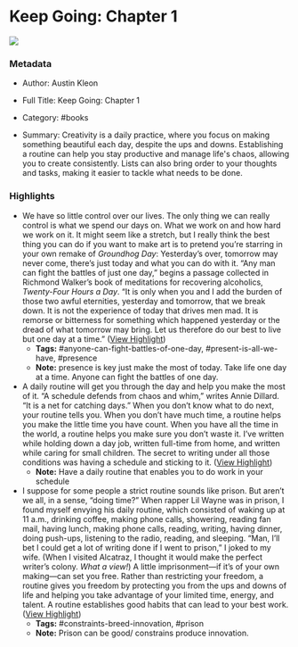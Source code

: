 # Keep Going: Chapter 1

![](https://readwise-assets.s3.amazonaws.com/media/uploaded_book_covers/profile_941292/Z2z17KajbAq8utojB1AD6RtpVo7Jrr9j4Qi2Ju7wf2w-cover-cover.jpeg)

### Metadata

- Author: Austin Kleon
- Full Title: Keep Going: Chapter 1
- Category: #books

- Summary: Creativity is a daily practice, where you focus on making something beautiful each day, despite the ups and downs. Establishing a routine can help you stay productive and manage life's chaos, allowing you to create consistently. Lists can also bring order to your thoughts and tasks, making it easier to tackle what needs to be done.

### Highlights

- We have so little control over our lives. The only thing we can really control is what we spend our days on. What we work on and how hard we work on it. It might seem like a stretch, but I really think the best thing you can do if you want to make art is to pretend you’re starring in your own remake of *Groundhog Day*: Yesterday’s over, tomorrow may never come, there’s just today and what you can do with it.
  “Any man can fight the battles of just one day,” begins a passage collected in Richmond Walker’s book of meditations for recovering alcoholics, *Twenty-Four Hours a Day*. “It is only when you and I add the burden of those two awful eternities, yesterday and tomorrow, that we break down. It is not the experience of today that drives men mad. It is remorse or bitterness for something which happened yesterday or the dread of what tomorrow may bring. Let us therefore do our best to live but one day at a time.” ([View Highlight](https://read.readwise.io/read/01jhdksk30r09vmerzgtqmhnxf))
    - **Tags:** #anyone-can-fight-battles-of-one-day, #present-is-all-we-have, #presence
    - **Note:** presence is key just make the most of today. Take life one day at a time. Anyone can fight the battles of one day.
- A daily routine will get you through the day and help you make the most of it. “A schedule defends from chaos and whim,” writes Annie Dillard. “It is a net for catching days.” When you don’t know what to do next, your routine tells you.
  When you don’t have much time, a routine helps you make the little time you have count. When you have all the time in the world, a routine helps you make sure you don’t waste it. I’ve written while holding down a day job, written full-time from home, and written while caring for small children. The secret to writing under all those conditions was having a schedule and sticking to it. ([View Highlight](https://read.readwise.io/read/01jhdkw4rw6fxbrn6qja8et3a4))
    - **Note:** Have a daily routine that enables you to do work in your schedule
- I suppose for some people a strict routine sounds like prison. But aren’t we all, in a sense, “doing time?” When rapper Lil Wayne was in prison, I found myself envying his daily routine, which consisted of waking up at 11 a.m., drinking coffee, making phone calls, showering, reading fan mail, having lunch, making phone calls, reading, writing, having dinner, doing push-ups, listening to the radio, reading, and sleeping. “Man, I’ll bet I could get a lot of writing done if I went to prison,” I joked to my wife. (When I visited Alcatraz, I thought it would make the perfect writer’s colony. *What a view!*)
  A little imprisonment—if it’s of your own making—can set you free. Rather than restricting your freedom, a routine gives you freedom by protecting you from the ups and downs of life and helping you take advantage of your limited time, energy, and talent. A routine establishes good habits that can lead to your best work. ([View Highlight](https://read.readwise.io/read/01jhdm2vszcd3r9k4dt1fxvdnb))
    - **Tags:** #constraints-breed-innovation, #prison
    - **Note:** Prison can be good/ constrains produce innovation.

